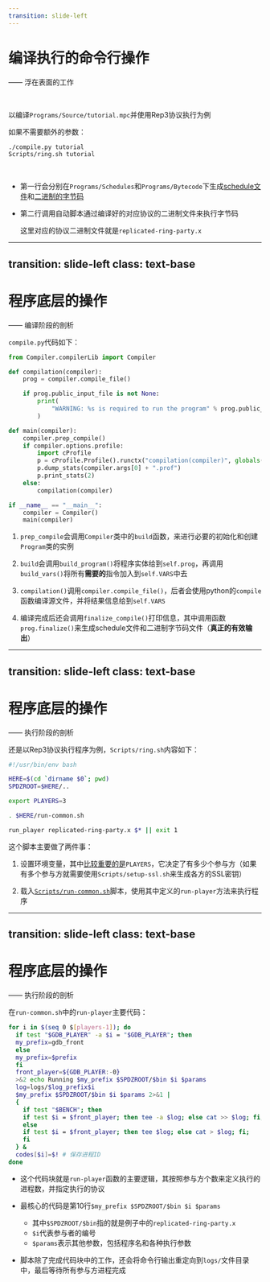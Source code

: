 ```yaml
---
transition: slide-left
---
```


# 编译执行的命令行操作

—— 浮在表面的工作

<br>

以编译`Programs/Source/tutorial.mpc`并使用Rep3协议执行为例

如果不需要额外的参数：

```bash
./compile.py tutorial
Scripts/ring.sh tutorial
```

<br>

- 第一行会分别在`Programs/Schedules`和`Programs/Bytecode`下生成<u>schedule文件</u>和<u>二进制的字节码</u>

- 第二行调用自动脚本通过编译好的对应协议的二进制文件来执行字节码

  这里对应的协议二进制文件就是`replicated-ring-party.x`



---
transition: slide-left
class: text-base
---

# 程序底层的操作
—— 编译阶段的剖析

<div grid="~ cols-2 gap-12">
<div>

`compile.py`代码如下：

```python {3-19}{lines:true,maxHeight:'340px'}
from Compiler.compilerLib import Compiler

def compilation(compiler):
    prog = compiler.compile_file()

    if prog.public_input_file is not None:
        print(
            "WARNING: %s is required to run the program" % prog.public_input_file.name
        )

def main(compiler):
    compiler.prep_compile()
    if compiler.options.profile:
        import cProfile
        p = cProfile.Profile().runctx("compilation(compiler)", globals(), locals())
        p.dump_stats(compiler.args[0] + ".prof")
        p.print_stats(2)
    else:
        compilation(compiler)

if __name__ == "__main__":
    compiler = Compiler()
    main(compiler)
```
</div>
<div>

1. `prep_compile`会调用`Compiler`类中的`build`函数，来进行必要的初始化和创建`Program`类的实例

2. `build`会调用`build_program()`将程序实体给到`self.prog`，再调用`build_vars()`将所有**需要的**指令加入到`self.VARS`中去

2. `compilation()`调用`compiler.compile_file()`，后者会使用python的`compile`函数编译源文件，并将结果信息给到`self.VARS`

3. 编译完成后还会调用`finalize_compile()`打印信息，其中调用函数`prog.finalize()`来生成schedule文件和二进制字节码文件（**真正的有效输出**）

</div>
</div>



---
transition: slide-left
class: text-base
---

# 程序底层的操作
—— 执行阶段的剖析

还是以Rep3协议执行程序为例，`Scripts/ring.sh`内容如下：

```bash
#!/usr/bin/env bash

HERE=$(cd `dirname $0`; pwd)
SPDZROOT=$HERE/..

export PLAYERS=3

. $HERE/run-common.sh

run_player replicated-ring-party.x $* || exit 1
```

这个脚本主要做了两件事：

1. 设置环境变量，其中<u>比较重要的是</u>`PLAYERS`，它决定了有多少个参与方（如果有多个参与方就需要使用`Scripts/setup-ssl.sh`来生成各方的SSL密钥）

2. 载入<u>`Scripts/run-common.sh`</u>脚本，使用其中定义的`run-player`方法来执行程序



---
transition: slide-left
class: text-base
---

# 程序底层的操作
—— 执行阶段的剖析

<div grid="~ cols-2 gap-10">
<div>

在`run-common.sh`中的`run-player`主要代码：

```bash {all}{lines:true,maxHeight:'320px'}
for i in $(seq 0 $[players-1]); do
  if test "$GDB_PLAYER" -a $i = "$GDB_PLAYER"; then
  my_prefix=gdb_front
  else
  my_prefix=$prefix
  fi
  front_player=${GDB_PLAYER:-0}
  >&2 echo Running $my_prefix $SPDZROOT/$bin $i $params
  log=logs/$log_prefix$i
  $my_prefix $SPDZROOT/$bin $i $params 2>&1 |
  {
    if test "$BENCH"; then
    if test $i = $front_player; then tee -a $log; else cat >> $log; fi;
    else
    if test $i = $front_player; then tee $log; else cat > $log; fi;
    fi
  } &
  codes[$i]=$! # 保存进程ID
done
```

</div>
<div>

- 这个代码块就是`run-player`函数的主要逻辑，其按照参与方个数来定义执行的进程数，并指定执行的协议

- 最核心的代码是第10行`$my_prefix $SPDZROOT/$bin $i $params`
  - 其中`$SPDZROOT/$bin`指的就是例子中的`replicated-ring-party.x`
  - `$i`代表参与者的编号
  - `$params`表示其他参数，包括程序名和各种执行参数

- 脚本除了完成代码块中的工作，还会将命令行输出重定向到`logs/`文件目录中，最后等待所有参与方进程完成

</div>
</div>